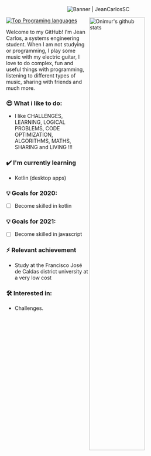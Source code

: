 <div align="center"><img alt="Banner | JeanCarlosSC" src="https://i.imgur.com/34fiEUG.gif" /></div>

<p>
  <a>
    <img width="55%" align="right" alt="Onimur's github stats" src="https://github-readme-stats.vercel.app/api?username=JeanCarlosSC&show_icons=true&hide_border=true" />
  </a>
  
  [![Top Programing languages](https://github-readme-stats.vercel.app/api/top-langs/?username=JeanCarlosSC&layout=compact)](https://github.com/anuraghazra/github-readme-stats)
</p>

Welcome to my GitHub! I'm Jean Carlos, a systems engineering student. When I am not studying or programming, I play some music with my electric guitar, I love to do complex, fun and useful things with programming, listening to different types of music, sharing with friends and much more.

### 😍 What i like to do:
- I like CHALLENGES, LEARNING, LOGICAL PROBLEMS, CODE OPTIMIZATION, ALGORITHMS, MATHS, SHARING and LIVING !!!

### ✔️ I'm currently learning
- Kotlin (desktop apps)

### 💡 Goals for 2020:
- [ ] Become skilled in kotlin

### 💡 Goals for 2021:
- [ ] Become skilled in javascript

### ⚡ Relevant achievement
- Study at the Francisco José de Caldas district university at a very low cost

### 🛠 Interested in:
- Challenges.
